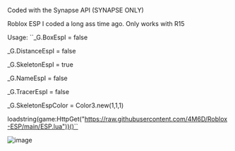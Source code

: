 Coded with the Synapse API (SYNAPSE ONLY)

Roblox ESP I coded a long ass time ago.
Only works with R15

Usage: ``_G.BoxEspI = false

_G.DistanceEspI = false

_G.SkeletonEspI = true

_G.NameEspI = false

_G.TracerEspI = false

_G.SkeletonEspColor = Color3.new(1,1,1)

loadstring(game:HttpGet("https://raw.githubusercontent.com/4M6D/Roblox-ESP/main/ESP.lua"))()``

![image](https://user-images.githubusercontent.com/132174657/235328544-e55a2fca-9957-4f59-9334-0cab5b1ab9df.png)

